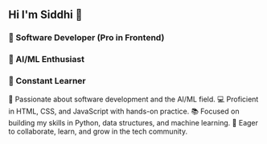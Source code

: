 ## Hi I'm Siddhi 👋
### 🚀 Software Developer (Pro in Frontend)
### 🤖 AI/ML Enthusiast
### 🌱 Constant Learner

🔭 Passionate about software development and the AI/ML field.
💻 Proficient in HTML, CSS, and JavaScript with hands-on practice.
📚 Focused on building my skills in Python, data structures, and machine learning.
🌟 Eager to collaborate, learn, and grow in the tech community.


